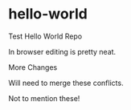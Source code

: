 # hello-world
Test Hello World Repo

In browser editing is pretty neat.

More Changes

Will need to merge these conflicts.

Not to mention these!
